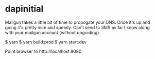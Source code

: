 # dapinitial

Mailgun takes a little bit of time to propogate your DNS. Once it's up and going it's pretty nice and speedy. Can't send to SMS as far I know along with your mailgun account (without upgrading).

$ yarn 
$ yarn build:prod
$ yarn start:dev

Point browser to http://localhost:8080
